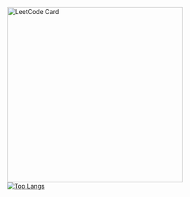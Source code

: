 [<img src="https://leetcard.jacoblin.cool/zkryaev?border=0&theme=nord&font=Roboto&hide_border=true" alt="LeetCode Card" width="400">](https://leetcode.com/zkryaev)
</br>
[![Top Langs](https://github-readme-stats.vercel.app/api/top-langs/?username=zkryaev&hide_border=true&theme=nord&hide=javascript,html)](https://github.com/anuraghazra/github-readme-stats)


